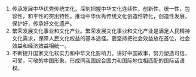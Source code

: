 1. 传承发展中华优秀传统文化。深刻把握中华文化连续性，创新性，统一性，包容性，和平性的突出特性。推动中华优秀传统文化创造性转化，创造性发展，保护好，传承好文化遗产。
2. 繁荣发展文化事业和文化产业。繁荣发展文化事业和文化产业是满足人民精神文化需求，保障人民文化权益的基本途径。要坚持把社会效益放在首位，社会效益和经济效益相统一。
3. 不断提升国家文化软实力和中华文化影响力。讲好中国故事，努力塑造可信，可爱，可敬的中国形象。形成同我国综合国力和国际地位相匹配的国际话语权。